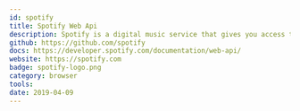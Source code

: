 ```yaml
---
id: spotify
title: Spotify Web Api
description: Spotify is a digital music service that gives you access to millions of songs.
github: https://github.com/spotify
docs: https://developer.spotify.com/documentation/web-api/
website: https://spotify.com
badge: spotify-logo.png
category: browser
tools: 
date: 2019-04-09
---
```

